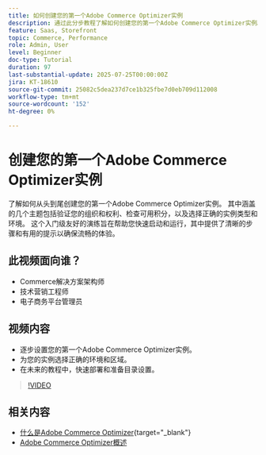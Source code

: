 ```yaml
---
title: 如何创建您的第一个Adobe Commerce Optimizer实例
description: 通过此分步教程了解如何创建您的第一个Adobe Commerce Optimizer实例。
feature: Saas, Storefront
topic: Commerce, Performance
role: Admin, User
level: Beginner
doc-type: Tutorial
duration: 97
last-substantial-update: 2025-07-25T00:00:00Z
jira: KT-18610
source-git-commit: 25082c5dea237d7ce1b325fbe7d0eb709d112008
workflow-type: tm+mt
source-wordcount: '152'
ht-degree: 0%

---
```



# 创建您的第一个Adobe Commerce Optimizer实例

了解如何从头到尾创建您的第一个Adobe Commerce Optimizer实例。 其中涵盖的几个主题包括验证您的组织和权利、检查可用积分，以及选择正确的实例类型和环境。 这个入门级友好的演练旨在帮助您快速启动和运行，其中提供了清晰的步骤和有用的提示以确保流畅的体验。

## 此视频面向谁？

* Commerce解决方案架构师
* 技术营销工程师
* 电子商务平台管理员

## 视频内容

* 逐步设置您的第一个Adobe Commerce Optimizer实例。
* 为您的实例选择正确的环境和区域。
* 在未来的教程中，快速部署和准备目录设置。

>[!VIDEO](https://video.tv.adobe.com/v/3469888?learn=on&enablevpops&captions=chi_hans)

## 相关内容

* [什么是Adobe Commerce Optimizer](https://experienceleague.adobe.com/zh-hans/docs/commerce/optimizer/overview){target="_blank"}
* [Adobe Commerce Optimizer概述](https://experienceleague.adobe.com/zh-hans/docs/commerce-learn/tutorials/adobe-commerce-optimizer/overview)

